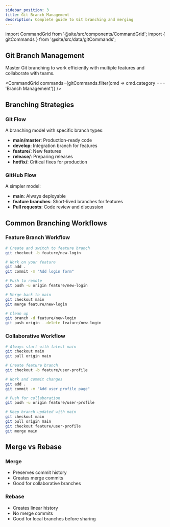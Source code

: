 ```yaml
---
sidebar_position: 3
title: Git Branch Management
description: Complete guide to Git branching and merging
---
```


import CommandGrid from '@site/src/components/CommandGrid';
import { gitCommands } from '@site/src/data/gitCommands';

## Git Branch Management

Master Git branching to work efficiently with multiple features and collaborate with teams.

<CommandGrid
  commands={gitCommands.filter(cmd => cmd.category === 'Branch Management')}
/>

## Branching Strategies

### Git Flow

A branching model with specific branch types:

- **main/master**: Production-ready code
- **develop**: Integration branch for features
- **feature/**: New features
- **release/**: Preparing releases
- **hotfix/**: Critical fixes for production

### GitHub Flow

A simpler model:

- **main**: Always deployable
- **feature branches**: Short-lived branches for features
- **Pull requests**: Code review and discussion

## Common Branching Workflows

### Feature Branch Workflow

```bash
# Create and switch to feature branch
git checkout -b feature/new-login

# Work on your feature
git add .
git commit -m "Add login form"

# Push to remote
git push -u origin feature/new-login

# Merge back to main
git checkout main
git merge feature/new-login

# Clean up
git branch -d feature/new-login
git push origin --delete feature/new-login
```

### Collaborative Workflow

```bash
# Always start with latest main
git checkout main
git pull origin main

# Create feature branch
git checkout -b feature/user-profile

# Work and commit changes
git add .
git commit -m "Add user profile page"

# Push for collaboration
git push -u origin feature/user-profile

# Keep branch updated with main
git checkout main
git pull origin main
git checkout feature/user-profile
git merge main
```

## Merge vs Rebase

### Merge

- Preserves commit history
- Creates merge commits
- Good for collaborative branches

### Rebase

- Creates linear history
- No merge commits
- Good for local branches before sharing
